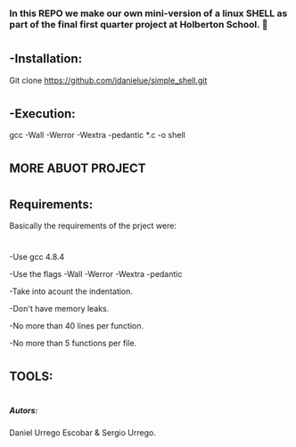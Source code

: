 ### In this REPO we make our own mini-version of a linux SHELL as part of the final first quarter project at Holberton School.  :muscle:
#
## -Installation:
Git clone https://github.com/jdanielue/simple_shell.git
#
## -Execution:
gcc -Wall -Werror -Wextra -pedantic *.c -o shell
#
## MORE ABUOT PROJECT
#
## Requirements:
Basically the requirements of the prject were:
#
-Use gcc 4.8.4

-Use the flags -Wall -Werror -Wextra -pedantic

-Take into acount the indentation.

-Don't have memory leaks.

-No more than 40 lines per function.

-No more than 5 functions per file.
#
## TOOLS:
#


#
#
##### Autors:
Daniel Urrego Escobar & Sergio Urrego.